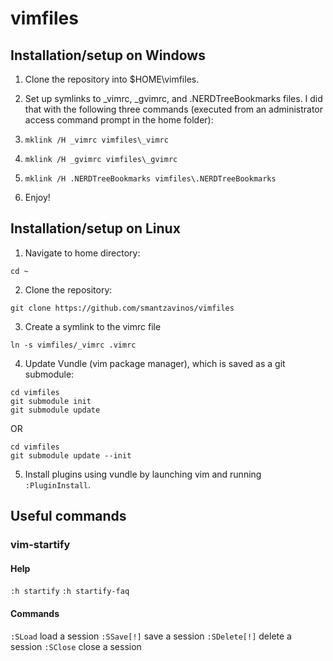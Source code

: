 # vimfiles

## Installation/setup on Windows

1. Clone the repository into $HOME\vimfiles.

2. Set up symlinks to _vimrc, _gvimrc, and .NERDTreeBookmarks files. I did that with the following three commands (executed from an administrator access command prompt in the home folder):
  1. `mklink /H _vimrc vimfiles\_vimrc`
  2. `mklink /H _gvimrc vimfiles\_gvimrc`
  3. `mklink /H .NERDTreeBookmarks vimfiles\.NERDTreeBookmarks`

3. Enjoy!


## Installation/setup on Linux

1. Navigate to home directory:
```
cd ~
```

2. Clone the repository:
```
git clone https://github.com/smantzavinos/vimfiles
```

3. Create a symlink to the vimrc file
```
ln -s vimfiles/_vimrc .vimrc
```

4. Update Vundle (vim package manager), which is saved as a git submodule:
```
cd vimfiles
git submodule init
git submodule update
```
OR
```
cd vimfiles
git submodule update --init
```

5. Install plugins using vundle by launching vim and running `:PluginInstall`.

## Useful commands

### vim-startify
#### Help
`:h startify`
`:h startify-faq`

#### Commands
`:SLoad`       load a session
`:SSave[!]`    save a session
`:SDelete[!]`  delete a session
`:SClose`      close a session

